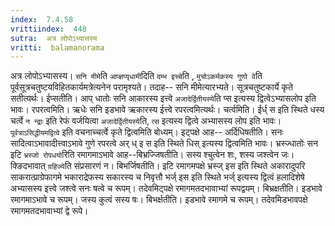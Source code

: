 ```yaml
---
index:  7.4.58
vrittiindex:  448
sutra:  अत्र लोपोऽभ्यासस्य
vritti:  balamanorama 
---
```


अत्र लोपोऽभ्यासस्य। `सनि मीमे`ति `आप्ज्ञप्यृधामी`दिति `दम्भ इच्चे`ति , `मुचोऽकर्मकस्य गुणो वे`ति पूर्वसूत्रचतुष्टयविहितकार्यमत्रेत्यनेन परामृश्यते। तदाह-- सनि मीमेत्यारभ्यते। सूत्रचतुष्टकार्ये कृते सतीत्यर्थः। ईप्सतीति। आप् धातोः सनि आकारस्य इत्त्वे `अजादेर्द्वितीयस्ये`ति प्स इत्यस्य द्वित्वेऽभ्यासलोप इति भावः। रपरत्वमिति। ऋधेः सनि इडभावे ऋकारस्य ईत्त्वे रपरत्वमित्यर्थः। चर्त्वमिति। ईर्ध् स इति स्थिते धस्य चर्त्वे `न न्द्राः` इति रेफं वर्जयित्वा `अजादेर्द्वितीयस्ये`ति, `त्स` इत्यस्य द्वित्वे अभ्यासस्य लोप इति भावः। `पूर्वत्राऽसिद्धीयमद्वित्वे` इति वचनाच्चर्त्वे कृते द्वित्वमिति बोध्यम्। इट्पक्षे आह-- अर्दिधिषतीति। सनः सादित्वाऽभावादीत्त्वाऽभावे गुणे रपरत्वे अर् ध् इ स इति स्थिते धिस् इत्यस्य द्वित्वमिति भावः। भ्रस्ज्धातोः सन इटि `भ्रस्जो रोपधयो`रिति रमागमाऽभावे आह--बिभ्रज्जिषतीति। सस्य श्चुत्वेन शः, शस्य जश्त्वेन जः। क्ङिदभावात् `ग्रहिज्ये`ति संप्रसारणं न। बिभर्जिषतीति। इटि रमागमपक्षे भ्रस्ज् इस इति स्थिते अकारादुपरि साकरात्प्राग्रेफागमे भकाराद्रेफस्य सकारस्य च निवृत्तौ भर्ज् इस इति स्थिते भर्ज् इत्यस्य द्वित्वं हलादिशेषे अभ्यासस्य इत्त्वे जश्त्वे सनः षत्वे च रूपम्। तदेवमिट्पक्षे रमागमतदभावाभ्यां रूपद्वयम्। बिभ्रक्षतीति। इडभावे रमागमाऽभावे च रूपम्। जस्य कुत्वं सस्य षः। बिभर्क्षतीति। इडभावे रमागमे च रूपम्। तदेवमिडभावपक्षे रमागमतदभावाभ्यां द्वे रूपे।

